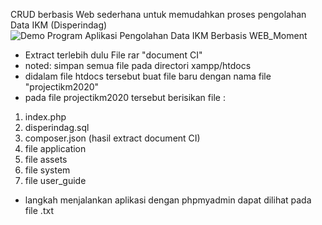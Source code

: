 CRUD berbasis Web sederhana untuk memudahkan proses pengolahan Data IKM (Disperindag)
![Demo Program Aplikasi Pengolahan Data IKM Berbasis WEB_Moment](https://user-images.githubusercontent.com/61422479/217453413-1d7c2205-396b-4789-b6f9-91ba4c867921.jpg)

- Extract terlebih dulu File rar "document CI"
- noted: simpan semua file pada directori xampp/htdocs 
- didalam file htdocs tersebut buat file baru dengan nama file "projectikm2020"
- pada file projectikm2020 tersebut berisikan file :
1. index.php
2. disperindag.sql
3. composer.json
(hasil extract document CI)
5. file application
6. file assets
7. file system
8. file user_guide
- langkah menjalankan aplikasi dengan phpmyadmin dapat dilihat pada file .txt
